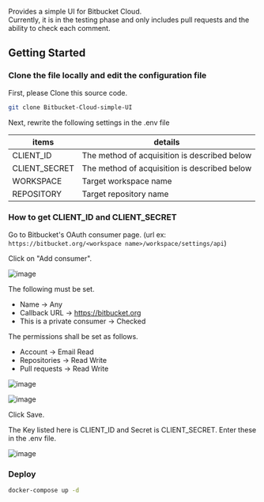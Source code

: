 Provides a simple UI for Bitbucket Cloud.  
Currently, it is in the testing phase and only includes pull requests and the ability to check each comment.

## Getting Started

### Clone the file locally and edit the configuration file

First, please Clone this source code.

```bash
git clone Bitbucket-Cloud-simple-UI
```

Next, rewrite the following settings in the .env file

| items         | details                                      | 
| ------------- | -------------------------------------------- | 
| CLIENT_ID     | The method of acquisition is described below | 
| CLIENT_SECRET | The method of acquisition is described below | 
| WORKSPACE     | Target workspace name                        | 
| REPOSITORY    | Target repository name                       | 

### How to get CLIENT_ID and CLIENT_SECRET

Go to Bitbucket's OAuth consumer page. (url ex: `https://bitbucket.org/<workspace name>/workspace/settings/api`)

Click on "Add consumer".

![image](https://user-images.githubusercontent.com/40861943/201917437-fffd6832-5476-46e0-a580-1ee195fdc632.png)

The following must be set.

- Name -> Any
- Callback URL -> https://bitbucket.org
- This is a private consumer -> Checked

The permissions shall be set as follows.
- Account -> Email Read
- Repositories -> Read Write
- Pull requests -> Read Write

![image](https://user-images.githubusercontent.com/40861943/201917657-59def70a-81e5-4043-b021-03c7617f4877.png)

![image](https://user-images.githubusercontent.com/40861943/201918045-8aea0c3d-e0b6-4e90-858d-e27fed9866ed.png)

Click Save.

The Key listed here is CLIENT_ID and Secret is CLIENT_SECRET. Enter these in the .env file.

![image](https://user-images.githubusercontent.com/40861943/201918925-421578fc-d898-44e3-944a-7f383c04d1b8.png)

### Deploy
```bash
docker-compose up -d
```


